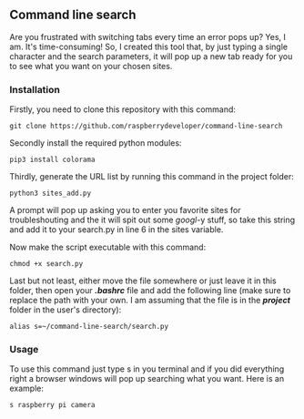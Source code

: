 ## Command line search

Are you frustrated with switching tabs every time an error pops up? Yes, I am. It's time-consuming! So, I created this tool that, by just typing a single character and the search parameters, it will pop up a new tab ready for you to see what you want on your chosen sites.

### Installation 

Firstly, you need to clone this repository with this command:

```Shellscript
git clone https://github.com/raspberrydeveloper/command-line-search
```

Secondly install the required python modules:

```Shellscript
pip3 install colorama
```

Thirdly, generate the URL list by running this command in the project folder:

```Shellscript
python3 sites_add.py
```

A prompt will pop up asking you to enter you favorite sites for troubleshouting and the it will spit out some *googl*-y stuff, so take this string and add it to your search.py in line 6 in the sites variable.

Now make the script executable with this command:

```Shellscript
chmod +x search.py
```

Last but not least, either move the file somewhere or just leave it in this folder, then open your ***.bashrc*** file and add the following line (make sure to replace the path with your own. I am assuming that the file is in the ***project*** folder in the user's directory):

```Shellscript
alias s=~/command-line-search/search.py
```

### Usage

To use this command just type s in you terminal and if you did everything right a browser windows will pop up searching what you want. Here is an example:

```Shellscript
s raspberry pi camera
```